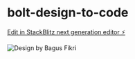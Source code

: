 # bolt-design-to-code

[Edit in StackBlitz next generation editor ⚡️](https://stackblitz.com/~/github.com/prasanthLalapeta/bolt-design-to-code)

![Design by Bagus Fikri](https://pbs.twimg.com/media/GdeF8KSbUAAWf9g?format=jpg&name=4096x4096)